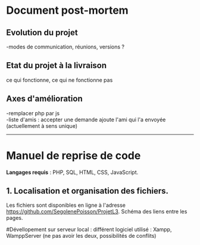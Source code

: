 # Document post-mortem

## Evolution du projet
-modes de communication, réunions, versions ?

## Etat du projet à la livraison
ce qui fonctionne, ce qui ne fonctionne pas

## Axes d'amélioration
-remplacer php par js  
-liste d'amis : accepter une demande ajoute l'ami qui l'a envoyée (actuellement à sens unique)

---

# Manuel de reprise de code

**Langages requis** : PHP, SQL, HTML, CSS, JavaScript.

## 1. Localisation et organisation des fichiers.
Les fichiers sont disponibles en ligne à l'adresse <https://github.com/SegolenePoisson/ProjetL3>.
Schéma des liens entre les pages.

#Dévellopement sur serveur local : différent logiciel utilisé : Xampp, WamppServer (ne pas avoir les deux, possibilités de conflits)